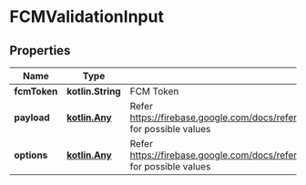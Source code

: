 
# FCMValidationInput

## Properties
Name | Type | Description | Notes
------------ | ------------- | ------------- | -------------
**fcmToken** | **kotlin.String** | FCM Token | 
**payload** | [**kotlin.Any**](.md) | Refer https://firebase.google.com/docs/reference/admin/node/admin.messaging.Messaging#sendToDevice for possible values | 
**options** | [**kotlin.Any**](.md) | Refer https://firebase.google.com/docs/reference/admin/node/admin.messaging.Messaging#sendToDevice for possible values |  [optional]



